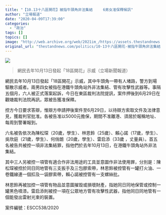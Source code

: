 ```yaml
---
title: "【10.13十八區開花】被指牛頭角非法集結   　6男女准保釋候訊"
author: "立場報道"
date: "2020-04-09T17:39:00"
categories:
  - "政治"
tags: []
topics: []
image: "http://web.archive.org/web/2021im_/https://assets.thestandnews.com/media/photos/72527337_3238270236245726_5607441797656608768_o_Vise3.png"
original_url: "thestandnews.com/politics/10-13十八區開花-被指牛頭角非法集結-6男女准保釋候訊"
---
```

![](http://web.archive.org/web/2021im_/https://assets.thestandnews.com/media/photos/72527337_3238270236245726_5607441797656608768_o_Vise3.png)
> 網民去年10月13日發起「18區開花」示威（立場新聞報道）

網民去年10月13日發起「18區開花」示威，其中牛頭角一帶有人堵路，警方到場驅散示威者。兩男四女被指在港鐵牛頭角站外非法集結、管有攻擊性武器等。事隔五個月，六人被正式落案起訴，今日在東區裁判法院提訊，案件押後到6月29日在觀塘裁判法院再訊，眾被告獲准保釋。

控方今日要求答辯，惟辯方申請押後案件至6月29日，以待辯方索取文件及法律意見，獲裁判官批准。各被告准以5000元擔保，期間不准離港、須居於報稱地址、每周到警署報到。

六名被告依次為陳松琛（20歲，學生）、林恩鈴（25歲）、賴心諾（17歲，學生）、吳欣庭（21歲，學生）、何俏朗（20歲，學生）、雷启添（33歲 ，丈量員）。首五名被告共被控一項非法集結罪，指他們於去年10月13日，在港鐵牛頭角站外非法集結。

其中三人另被控一項管有適合作非法用途的工具並意圖作非法使用罪，分別是：陳松琛被控於同日同地管有三支扳手及三包膠索帶，林恩鈴被控管有一罐打火油、一卷鐵線連一個扣及一袋膠索帶，賴心諾被控管有一支螺絲批。

林恩鈴再被加控一項管有物品並意圖摧毁或損壞財產，指她同日同地保管或控制一罐黑色噴漆。雷启添則被控一項在公眾地方管有攻擊性武器，指他同日同地管有一個能發出雷射光束的裝置。

案件編號：ESCC538/2020